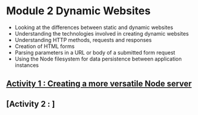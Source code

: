 # Module 2 Dynamic Websites

- Looking at the differences between static and dynamic websites
- Understanding the technologies involved in creating dynamic websites
- Understanding HTTP methods, requests and responses
- Creation of HTML forms
- Parsing parameters in a URL or body of a submitted form request
- Using the Node filesystem for data persistence between application instances


## [Activity 1 : Creating a more versatile Node server](https://github.com/darren-2016/IFQ716/tree/main/Module2/Activity1#activity-1-creating-a-more-versatile-node-server)
## [Activity 2 : ]

